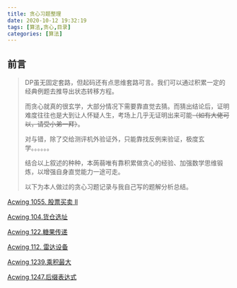 ```yaml
---
title: 贪心习题整理
date: 2020-10-12 19:32:19
tags: [算法,贪心,目录]
categories: [算法]
---
```


## 前言

> DP虽无固定套路，但起码还有点思维套路可言。我们可以通过积累一定的经典例题去推导出状态转移方程。
>
> 而贪心就真的很玄学，大部分情况下需要靠直觉去猜。而猜出结论后，证明难度往往也是大到让人怀疑人生，考场上几乎无证明出来可能~~（如有大佬可以，请受小弟一拜）~~。
>
> 对与错，除了交给测评机外验证外，只能靠找反例来验证，极度玄学。。。。。。
>
> 结合以上叙述的种种，本蒟蒻唯有靠积累做贪心的经验、加强数学思维锻炼，以增强自身直觉能力一途可走。
>
> 以下为本人做过的贪心习题记录与我自己写的题解分析总结。

<!--more-->

[Acwing 1055. 股票买卖 II](https://www.acwing.com/problem/content/1057/)  

[Acwing 104.货仓选址](https://www.acwing.com/problem/content/106/)

[Acwing 122.糖果传递](https://www.acwing.com/problem/content/124/)

[Acwing 112. 雷达设备](https://www.acwing.com/problem/content/114/)

[Acwing 1239.乘积最大](https://www.acwing.com/problem/content/1241/)

[Acwing 1247.后缀表达式](https://www.acwing.com/problem/content/1249/)

